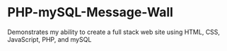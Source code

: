# PHP-mySQL-Message-Wall
Demonstrates my ability to create a full stack web site using HTML, CSS, JavaScript, PHP, and mySQL
